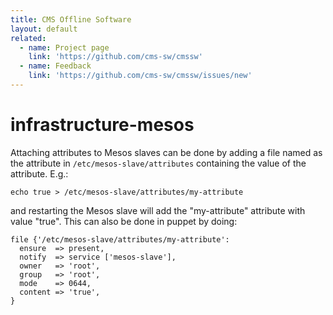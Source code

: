 ```yaml
---
title: CMS Offline Software
layout: default
related:
  - name: Project page
    link: 'https://github.com/cms-sw/cmssw'
  - name: Feedback
    link: 'https://github.com/cms-sw/cmssw/issues/new'
---
```


# infrastructure-mesos

Attaching attributes to Mesos slaves can be done by adding a file named as the attribute in `/etc/mesos-slave/attributes` containing the value of the attribute. E.g.:

```text
echo true > /etc/mesos-slave/attributes/my-attribute
```

and restarting the Mesos slave will add the "my-attribute" attribute with value "true". This can also be done in puppet by doing:

```text
file {'/etc/mesos-slave/attributes/my-attribute':
  ensure  => present,
  notify  => service ['mesos-slave'],
  owner   => 'root',
  group   => 'root',
  mode    => 0644,
  content => 'true',
}
```

